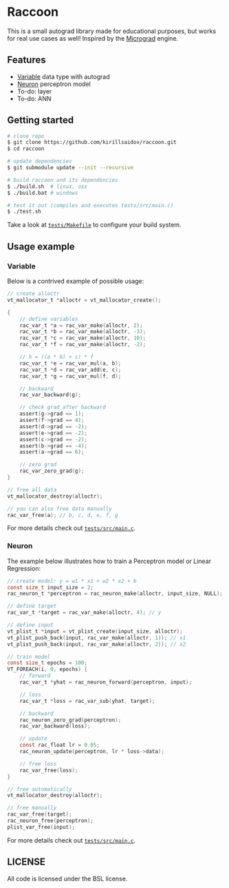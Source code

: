 # Raccoon 
This is a small autograd library made for educational purposes, but works for real use cases as well! Inspired by the [Micrograd](https://github.com/karpathy/micrograd) engine.

## Features
* [Variable](inc/raccoon/core/variable.h#L25) data type with autograd
* [Neuron](inc/raccoon/nn/neuron.h#L18) perceptron model
* To-do: layer
* To-do: ANN

## Getting started
```sh
# clone repo
$ git clone https://github.com/kirillsaidov/raccoon.git
$ cd raccoon

# update dependencies 
$ git submodule update --init --recursive

# build raccoon and its dependencies
$ ./build.sh  # linux, osx
$ ./build.bat # windows

# test it out (compiles and executes tests/src/main.c)
$ ./test.sh
```
Take a look at [`tests/Makefile`](tests/Makefile) to configure your build system.

## Usage example
### Variable
Below is a contrived example of possible usage:

```c
// create alloctr
vt_mallocator_t *alloctr = vt_mallocator_create();

{
    // define variables
    rac_var_t *a = rac_var_make(alloctr, 2);
    rac_var_t *b = rac_var_make(alloctr, -3);
    rac_var_t *c = rac_var_make(alloctr, 10);
    rac_var_t *f = rac_var_make(alloctr, -2);

    // h = ((a * b) + c) * f
    rac_var_t *e = rac_var_mul(a, b);
    rac_var_t *d = rac_var_add(e, c);
    rac_var_t *g = rac_var_mul(f, d);

    // backward
    rac_var_backward(g);

    // check grad after backward
    assert(g->grad == 1);
    assert(f->grad == 4);
    assert(d->grad == -2);
    assert(e->grad == -2);
    assert(c->grad == -2);
    assert(b->grad == -4);
    assert(a->grad == 6);

    // zero grad
    rac_var_zero_grad(g);
}

// free all data
vt_mallocator_destroy(alloctr);

// you can also free data manually
rac_var_free(a); // b, c, d, e, f, g
```

For more details check out [`tests/src/main.c`](tests/src/main.c).

### Neuron
The example below illustrates how to train a Perceptron model or Linear Regression:

```c
// create model: y = w1 * x1 + w2 * x2 + b
const size_t input_size = 2;
rac_neuron_t *perceptron = rac_neuron_make(alloctr, input_size, NULL); // activation is linear (NULL)

// define target
rac_var_t *target = rac_var_make(alloctr, 4); // y

// define input
vt_plist_t *input = vt_plist_create(input_size, alloctr);
vt_plist_push_back(input, rac_var_make(alloctr, 1)); // x1
vt_plist_push_back(input, rac_var_make(alloctr, 2)); // x2

// train model
const size_t epochs = 100;
VT_FOREACH(i, 0, epochs) {
    // forward
    rac_var_t *yhat = rac_neuron_forward(perceptron, input);

    // loss
    rac_var_t *loss = rac_var_sub(yhat, target);

    // backward
    rac_neuron_zero_grad(perceptron);
    rac_var_backward(loss);

    // update
    const rac_float lr = 0.05;
    rac_neuron_update(perceptron, lr * loss->data);

    // free loss
    rac_var_free(loss);
}

// free automatically
vt_mallocator_destroy(alloctr);

// free manually
rac_var_free(target);
rac_neuron_free(perceptron);
plist_var_free(input);
```

For more details check out [`tests/src/main.c`](tests/src/main.c).

## LICENSE
All code is licensed under the BSL license.

